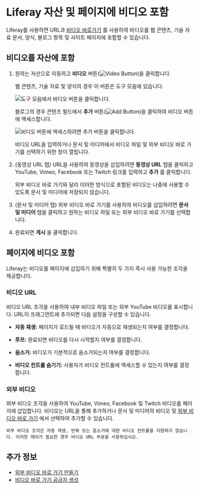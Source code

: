 # Liferay 자산 및 페이지에 비디오 포함

Liferay를 사용하면 URL과 [비디오 바로가기](./creating-external-video-shortcuts.md) 를 사용하여 비디오를 웹 콘텐츠, 기술 자료 문서, 양식, 블로그 항목 및 사이트 페이지에 포함할 수 있습니다.

## 비디오를 자산에 포함

1. 원하는 자산으로 이동하고 **비디오** 버튼(![Video Button](../../../images/icon-video.png))을 클릭합니다.

   웹 콘텐츠, 기술 자료 및 양식의 경우 이 버튼은 도구 모음에 있습니다.

   ![도구 모음에서 비디오 버튼을 클릭합니다.](./embedding-videos-into-liferay-assets-and-pages/images/01.png)

   블로그의 경우 콘텐츠 필드에서 **추가** 버튼(![Add Button](../../../images/icon-plus.png))을 클릭하여 비디오 버튼에 액세스합니다.

   ![비디오 버튼에 액세스하려면 추가 버튼을 클릭합니다.](./embedding-videos-into-liferay-assets-and-pages/images/02.png)

   비디오 URL을 입력하거나 문서 및 미디어에서 비디오 파일 및 외부 비디오 바로 가기를 선택하기 위한 창이 열립니다.

1. (동영상 URL 탭) URL을 사용하여 동영상을 삽입하려면 **동영상 URL** 탭을 클릭하고 YouTube, Vimeo, Facebook 또는 Twitch 링크를 입력하고 **추가** 를 클릭합니다.

   외부 비디오 바로 가기와 달리 이러한 방식으로 포함된 비디오는 나중에 사용할 수 있도록 문서 및 미디어에 저장되지 않습니다.

1. (문서 및 미디어 탭) 외부 비디오 바로 가기를 사용하여 비디오를 삽입하려면 **문서 및 미디어** 탭을 클릭하고 원하는 비디오 파일 또는 외부 비디오 바로 가기를 선택합니다.

1. 완료되면 **게시** 을 클릭합니다.

## 페이지에 비디오 포함

Liferay는 비디오를 페이지에 삽입하기 위해 특별히 두 가지 즉시 사용 가능한 조각을 제공합니다.

### 비디오 URL

비디오 URL 조각을 사용하여 내부 비디오 파일 또는 외부 YouTube 비디오를 표시합니다. URL이 프래그먼트에 추가되면 다음 설정을 구성할 수 있습니다.

   * **자동 재생:** 페이지가 로드될 때 비디오가 자동으로 재생되는지 여부를 결정합니다.

   * **루프:** 완료되면 비디오를 다시 시작할지 여부를 결정합니다.

   * **음소거:** 비디오가 기본적으로 음소거되는지 여부를 결정합니다.

   * **비디오 컨트롤 숨기기:** 사용자가 비디오 컨트롤에 액세스할 수 있는지 여부를 결정합니다.

### 외부 비디오

외부 비디오 조각을 사용하여 YouTube, Vimeo, Facebook 및 Twitch 비디오를 페이지에 삽입합니다. 비디오는 URL을 통해 추가하거나 문서 및 미디어의 비디오 및 [외부 비디오 바로 가기](creating-external-video-shortcuts.md) 에서 선택하여 추가할 수 있습니다.

```{note}
외부 비디오 조각은 자동 재생, 반복 또는 음소거에 대한 비디오 컨트롤을 지원하지 않습니다. 이러한 제어가 필요한 경우 비디오 URL 부분을 사용하십시오.
```

## 추가 정보

* [외부 비디오 바로 가기 만들기](./creating-external-video-shortcuts.md)
* [비디오 바로 가기 공급자 생성](../developer-guide/creating-video-shortcut-providers.md)
